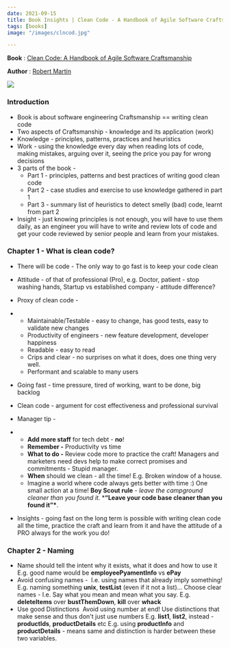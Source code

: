 ```yaml
---
date: 2021-09-15
title: Book Insights | Clean Code - A Handbook of Agile Software Craftsmanship
tags: [books]
image: "/images/clncod.jpg"

---
```

**Book** : [Clean Code: A Handbook of Agile Software Craftsmanship](https://www.amazon.in/Clean-Code-Robert-C-Martin/dp/8131773388#customerReviews)

**Author** : [Robert Martin](https://en.wikipedia.org/wiki/Robert_C._Martin)

![](/images/clncod.jpg)

### Introduction

- Book is about software engineering Craftsmanship == writing clean code
- Two aspects of Craftsmanship - knowledge and its application (work)
- Knowledge - principles, patterns, practices and heuristics
- Work - using the knowledge every day when reading lots of code, making mistakes, arguing over it, seeing the price you pay for wrong decisions
- 3 parts of the book - 
  - Part 1 - principles, patterns and best practices of writing good clean code
  - Part 2 - case studies and exercise to use knowledge gathered in part 1
  - Part 3 - summary list of heuristics to detect smelly (bad) code, learnt from part 2
- Insight - just knowing principles is not enough, you will have to use them daily, as an engineer you will have to write and review lots of code and get your code reviewed by senior people and learn from your mistakes.

### Chapter 1 - What is clean code? 

- There will be code - The only way to go fast is to keep your code clean

- Attitude - of that of professional (Pro), e.g. Doctor, patient - stop washing hands, Startup vs established company - attitude difference?

- Proxy of clean code - 

- - Maintainable/Testable - easy to change, has good tests, easy to validate new changes
  - Productivity of engineers - new feature development, developer happiness 
  - Readable - easy to read
  - Crips and clear - no surprises on what it does, does one thing very well.
  - Performant and scalable to many users

- Going fast - time pressure, tired of working, want to be done, big backlog

- Clean code - argument for cost effectiveness and professional survival

- Manager tip - 

- - **Add more staff** for tech debt - **no**!
  - **Remember -** Productivity vs time
  - **What to do -** Review code more to practice the craft! Managers and marketers need devs help to make correct promises and commitments - Stupid manager.
  - **When** should we clean - all the time! E.g. Broken window of a house.
  - Imagine a world where code always gets better with time :) One small action at a time! **Boy Scout rule** - *leave the campground cleaner than you found it.* 
     		***“Leave your code base cleaner than you found it”\***.

- Insights - going fast on the long term is possible with writing clean code all the time, practice the craft and learn from it and have the attitude of a PRO always for the work you do!

### Chapter 2 - Naming

- Name should tell the intent why it exists, what it does and how to use it E.g. good name would be **employeePyamentInfo** vs **ePay**
- Avoid confusing names -  I.e. using names that already imply something! E.g. naming something **unix**, **testList** (even if it not a list)... 
  Choose clear names - I.e. Say what you mean and mean what you say. E.g. **deleteItems** over **bustThemDown**, **kill** over **whack**
- Use good Distinctions  Avoid using number at end! Use distinctions that make sense and thus don't just use numbers
  E.g. **list1**, **list2**, instead - **productIds**, **productDetails** etc
  E.g. using **productInfo** and **productDetails** - means same and distinction is harder between these two variables.